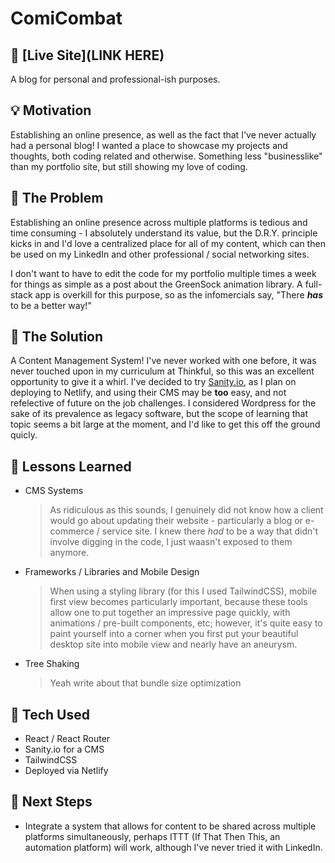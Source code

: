 # ComiCombat

<!-- <img src="https://github.com/grittygrady/ComiCombat/blob/master/src/images/ComicombatBanner.png?raw=true"> -->

## 🚀 [Live Site](LINK HERE)

A blog for personal and professional-ish purposes.

<!-- <img src="https://github.com/grittygrady/ComiCombat/blob/master/src/images/comcombat-chars.png?raw=true"> -->

## 💡 Motivation

Establishing an online presence, as well as the fact that I've never actually had a personal blog! I wanted a place to showcase my projects and thoughts, both coding related and otherwise. Something less "businesslike" than my portfolio site, but still showing my love of coding.

<!-- <img src="https://github.com/grittygrady/ComiCombat/blob/master/src/images/comicombat.png?raw=true"> -->

## 🤔 The Problem

Establishing an online presence across multiple platforms is tedious and time consuming - I absolutely understand its value, but the D.R.Y. principle kicks in and I'd love a centralized place for all of my content, which can then be used on my LinkedIn and other professional / social networking sites.

I don't want to have to edit the code for my portfolio multiple times a week for things as simple as a post about the GreenSock animation library. A full-stack app is overkill for this purpose, so as the infomercials say, "There **_has_** to be a better way!"

<!-- <img src="https://github.com/grittygrady/ComiCombat/blob/master/src/images/ComiCombatWin.png?raw=true"> -->

## 🧐 The Solution

A Content Management System! I've never worked with one before, it was never touched upon in my curriculum at Thinkful, so this was an excellent opportunity to give it a whirl. I've decided to try [Sanity.io](https://www.sanity.io/), as I plan on deploying to Netlify, and using their CMS may be **too** easy, and not refelective of future on the job challenges. I considered Wordpress for the sake of its prevalence as legacy software, but the scope of learning that topic seems a bit large at the moment, and I'd like to get this off the ground quicly.

## 🧠 Lessons Learned

- CMS Systems

  > As ridiculous as this sounds, I genuinely did not know how a client would go about updating their website - particularly a blog or e-commerce / service site. I knew there _had_ to be a way that didn't involve digging in the code, I just waasn't exposed to them anymore.

- Frameworks / Libraries and Mobile Design

  > When using a styling library (for this I used TailwindCSS), mobile first view becomes particularly important, because these tools allow one to put together an impressive page quickly, with animations / pre-built components, etc; however, it's quite easy to paint yourself into a corner when you first put your beautiful desktop site into mobile view and nearly have an aneurysm.

- Tree Shaking

  > Yeah write about that bundle size optimization

## 💾 Tech Used

- React / React Router
- Sanity.io for a CMS
- TailwindCSS
- Deployed via Netlify

## 🔮 Next Steps

- Integrate a system that allows for content to be shared across multiple platforms simultaneously, perhaps ITTT (If That Then This, an automation platform) will work, although I've never tried it with LinkedIn.
